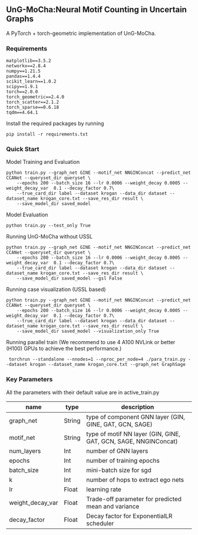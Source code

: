 UnG-MoCha:Neural Motif Counting in Uncertain Graphs
-----------------
A PyTorch + torch-geometric implementation of UnG-MoCha.
### Requirements
```
matplotlib==3.5.2
networkx==2.8.4
numpy==1.21.5
pandas==1.4.4
scikit_learn==1.0.2
scipy==1.9.1
torch==2.0.0
torch_geometric==2.4.0
torch_scatter==2.1.2
torch_sparse==0.6.18
tqdm==4.64.1
```
Install the required packages by running
```
pip install -r requirements.txt
```
### Quick Start
Model Training and Evaluation
```
python train.py --graph_net GINE --motif_net NNGINConcat --predict_net CCANet --queryset_dir queryset \
    --epochs 200 --batch_size 16 --lr 0.0006 --weight_decay 0.0005 --weight_decay_var  0.1 --decay_factor 0.7\
    --true_card_dir label --dataset krogan --data_dir dataset --dataset_name krogan_core.txt --save_res_dir result \
    --save_model_dir saved_model
```
Model Evaluation
```
python train.py --test_only True
```
Running UnG-MoCha without USSL
```
python train.py --graph_net GINE --motif_net NNGINConcat --predict_net CCANet --queryset_dir queryset \
    --epochs 200 --batch_size 16 --lr 0.0006 --weight_decay 0.0005 --weight_decay_var  0.1 --decay_factor 0.7\
    --true_card_dir label --dataset krogan --data_dir dataset --dataset_name krogan_core.txt --save_res_dir result \
    --save_model_dir saved_model --gsl False
```
Running case visualization (USSL based)
```
python train.py --graph_net GINE --motif_net NNGINConcat --predict_net CCANet --queryset_dir queryset \
    --epochs 200 --batch_size 16 --lr 0.0006 --weight_decay 0.0005 --weight_decay_var  0.1 --decay_factor 0.7\
    --true_card_dir label --dataset krogan --data_dir dataset --dataset_name krogan_core.txt --save_res_dir result \
    --save_model_dir saved_model --visualization_only True
```
Running parallel train (We recommend to use 4 A100 NVLink or better (H100) GPUs to achieve the best performance.)
```
 torchrun --standalone --nnodes=1 --nproc_per_node=4 ./para_train.py --dataset krogan --dataset_name krogan_core.txt --graph_net GraphSage

```


### Key Parameters
All the parameters with their default value are in active_train.py

| name             | type   | description                                                     | 
|------------------|--------|-----------------------------------------------------------------|
| graph_net        | String | type of component GNN layer (GIN, GINE, GAT, GCN, SAGE)         |
| motif_net        | String | type of motif NN layer (GIN, GINE, GAT, GCN, SAGE, NNGINConcat) |
| num_layers       | Int    | number of GNN layers                                            |
| epochs           | Int    | number of training epochs                                       |
| batch_size       | Int    | mini-batch size for sgd                                         |
| k                | Int    | number of hops to extract ego nets                              |
| lr               | Float  | learning rate                                                   |
| weight_decay_var | Float  | Trade-off parameter for predicted mean and variance             |
| decay_factor     | Float  | Decay factor for ExponentialLR scheduler                        |
